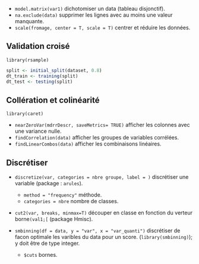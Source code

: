* `model.matrix(var1)` dichotomiser un data (tableau disjonctif).
* `na.exclude(data)` supprimer les lignes avec au moins une valeur manquante.
* `scale(fromage, center = T, scale = T)` centrer et réduire les données.

## Validation croisé

`library(rsample)`

``` r
split <- initial_split(dataset, 0.8)
dt_train <- training(split)
dt_test <- testing(split)
```

## Collération et colinéarité

`library(caret)`

* `nearZeroVar(mdrrDescr, saveMetrics= TRUE)` afficher les colonnes avec une variance nulle.
* `findCorrelation(data)` afficher les groupes de variables corrélées.
* `findLinearCombos(data)` afficher les combinaisons linéaires.

## Discrétiser

* `discretize(var, categories = nbre groupe, label = )` discrétiser une variable (package : `arules`).

	* `method = "frequency"` méthode.
	* `categories = nbre` nombre de classes.

* `cut2(var, breaks, minmax=T)` découper en classe en fonction du verteur borne`(val1;[` (package Hmisc).
* `smbinning(df = data, y = "var", x = "var_quanti")` discrétiser de facon optimale les varibles du data pour un score. (`library(smbinning)`); y doit être de type integer.

	* `$cuts` bornes.